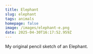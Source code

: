 ```yaml
---
title: Elephant
slug: elephant
tags: animals
homepage: false
image: /images/elephant-e.png
date: 2025-04-30T16:17:52.959Z
---
```

My original pencil sketch of an Elephant.
